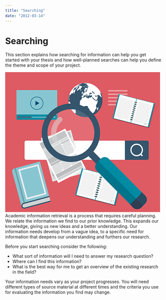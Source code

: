 ```yaml
---
title: "Searching"
date: "2012-03-14"
---
```


# Searching

This section explains how searching for information can help you get started with your thesis and how well-planned searches can help you define the theme and scope of your project.

![soking](../images/illustrasjoner_sok_500x450.png) Academic information retrieval is a process that requires careful planning. We relate the information we find to our prior knowledge. This expands our knowledge, giving us new ideas and a better understanding. Our information needs develop from a vague idea, to a specific need for information that deepens our understanding and furthers our research.

Before you start searching consider the following:

- What sort of information will I need to answer my research question?
- Where can I find this information?
- What is the best way for me to get an overview of the existing research in the field?

Your information needs vary as your project progresses. You will need different types of source material at different times and the criteria you use for evaluating the information you find may change.
